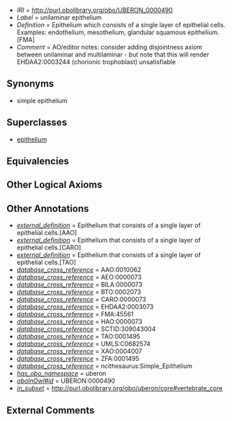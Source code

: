  * *IRI* = http://purl.obolibrary.org/obo/UBERON_0000490
 * *Label* = unilaminar epithelium
 * *Definition* = Epithelium which consists of a single layer of epithelial cells. Examples: endothelium, mesothelium, glandular squamous epithelium.[FMA]
 * *Comment* = AO/editor notes: consider adding disjointness axiom between unilaminar and multilaminar - but note that this will render EHDAA2:0003244 (chorionic trophoblast) unsatisfiable

## Synonyms

 * simple epithelium

## Superclasses

 * [epithelium](../../UBERON/83/UBERON_0000483.md)

## Equivalencies


## Other Logical Axioms


## Other Annotations

 * *[external_definition](../../UBPROP/01/UBPROP_0000001.md)* = Epithelium that consists of a single layer of epithelial cells.[AAO]
 * *[external_definition](../../UBPROP/01/UBPROP_0000001.md)* = Epithelium that consists of a single layer of epithelial cells.[CARO]
 * *[external_definition](../../UBPROP/01/UBPROP_0000001.md)* = Epithelium that consists of a single layer of epithelial cells.[TAO]
 * *[database_cross_reference](../../ef/oboInOwl#hasDbXref.md)* = AAO:0010062
 * *[database_cross_reference](../../ef/oboInOwl#hasDbXref.md)* = AEO:0000073
 * *[database_cross_reference](../../ef/oboInOwl#hasDbXref.md)* = BILA:0000073
 * *[database_cross_reference](../../ef/oboInOwl#hasDbXref.md)* = BTO:0002073
 * *[database_cross_reference](../../ef/oboInOwl#hasDbXref.md)* = CARO:0000073
 * *[database_cross_reference](../../ef/oboInOwl#hasDbXref.md)* = EHDAA2:0003073
 * *[database_cross_reference](../../ef/oboInOwl#hasDbXref.md)* = FMA:45561
 * *[database_cross_reference](../../ef/oboInOwl#hasDbXref.md)* = HAO:0000073
 * *[database_cross_reference](../../ef/oboInOwl#hasDbXref.md)* = SCTID:309043004
 * *[database_cross_reference](../../ef/oboInOwl#hasDbXref.md)* = TAO:0001495
 * *[database_cross_reference](../../ef/oboInOwl#hasDbXref.md)* = UMLS:C0682574
 * *[database_cross_reference](../../ef/oboInOwl#hasDbXref.md)* = XAO:0004007
 * *[database_cross_reference](../../ef/oboInOwl#hasDbXref.md)* = ZFA:0001495
 * *[database_cross_reference](../../ef/oboInOwl#hasDbXref.md)* = ncithesaurus:Simple_Epithelium
 * *[has_obo_namespace](../../ce/oboInOwl#hasOBONamespace.md)* = uberon
 * *[oboInOwl#id](../../id/oboInOwl#id.md)* = UBERON:0000490
 * *[in_subset](../../et/oboInOwl#inSubset.md)* = http://purl.obolibrary.org/obo/uberon/core#vertebrate_core

## External Comments

